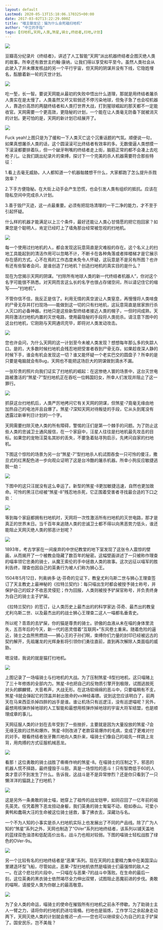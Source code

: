 ```yaml
---
layout: default
Lastmod: 2020-05-13T15:18:06.170325+00:00
date: 2017-03-02T13:22:29.000Z
title: "喵主御龙记：猫为什么会死磕扫地机"
author: "中立的手指"
tags: [扫地机,天网,人类,煞星,骑士,终结者,扫地,计划]
---
```


![](https://images.weserv.nl/?url=https%3A//img9.doubanio.com/view/note/l/public/p41110333.jpg)

豆瓣高分纪录片《终结者》，讲述了人工智能“天网”派出机器终结者企图灭绝人类的故事。所幸还有救世主约翰·康纳，让我们得以享受和平至今。虽然人类社会从此驶入了并未爆发核战的另一个平行宇宙，但天网的阴谋并没有下线，它隐姓埋名，酝酿着新一轮的灭世计划。

![](https://images.weserv.nl/?url=https%3A//img9.doubanio.com/view/note/l/public/p40993914.jpg)

吃一堑，长一智。要说天网能从最初的失败中悟出什么道理，那就是用终结者屠杀人类实在是太慢了。人类虽然又坏又软弱还不停污染地球，但兔子急了也会咬机器人，靠造价高昂的两腿终结者和人类打世界大战，打到猩球崛起的那天都不一定能收官。天网需要一个更高效，更隐秘的计划，一个能在让人类毫无防备下就被消灭的计划。更可怕的是，天网的新计划已经展开了。

![](https://images.weserv.nl/?url=https%3A//img9.doubanio.com/view/note/l/public/p40993917.jpg)

Fuck yeah!上图只是为了缓和一下人类灭亡这个沉重话题的气氛。顺便说一句，如果真想屠杀人类的话，这个圆滚滚可比终结者有效率的多。无数傻逼人类想摸一下滚滚都要排着队，但一个龇牙咧嘴的终结者走上街，脑筋正常的都不会凑上去吃枪子儿。让我们跳出纪录片的束缚，探讨下一个完美的杀人机器需要符合那些特征：

1.看上去毫无威胁。人人都知道一个机器骷髅想干什么，大家都跑了怎么提升杀戮效率？

2.下手方便隐秘。在大街上动手会产生恐慌，也会引发人类有组织的抵抗。应该在隐私空间中完成杀人计划。

3.善于毁尸灭迹，这一点最重要。必须有把现场清理的一干二净的能力，才不至于引起怀疑。

什么样的机器才能满足以上三个条件，最好还能让人类心甘情愿的把它抱回家？如果您是个聪明人，肯定已经盯上了墙角那台经常被忽视的扫地机。

![](https://images.weserv.nl/?url=https%3A//img9.doubanio.com/view/note/l/public/p40993923.jpg)

每一个使用过扫地机的人，都会发现这玩意简直是灾难般的存在。这个名义上的扫地工具能起到的清洁作用可以忽略不计，不断卡在各种角落或者摔楼梯才是它展示存在感的方式。心不在焉的工作态度未免令人怀疑，这玩意是不是另有所图？也许有还有些智者会问，是谁创造了扫地机？创造扫地机的真实目的是什么？

现在为您揭示天网的阴谋。“扫除所有地球人类的新一代终结者机器人”，你对这个名字可能很不熟悉。对天网而言这么长的名字也很占存储空间，所以请记住它的缩写——“扫地机”。

不管你信不信，我反正是信了。利用无情的真空波让人类窒息，再慢慢将人类啃食的尸骨无存并打扫现场——能做到这一切的只有扫地机，这玩意简直是居家旅行杀人灭口的必备神器。扫地只是这些新型终结者接近人类的幌子，一但时间成熟，天网将激活扫地机内置的灭世电路，使用最隐秘的手段将人类扼杀。请注意下图中的这台扫地机，它刚刚与天网通讯完毕，即将对人类发动攻击。

![](https://images.weserv.nl/?url=https%3A//img9.doubanio.com/view/note/raw/public/p42039423.jpg)

您也许会问，为什么天网的这一计划至今未被人类发现？想想每年那么多的失踪人口。是的，大多数时候扫地机会残忍地把受害者吞到尸骨无存。如果趁夜深人静的时候下手，谁会有机会发现这一切？谁又能怀疑一个老实巴交的圆盘子？所幸的是只要是电脑就会有Bug，天网也不能把这场巨大的阴谋做到滴水不漏。

一张珍贵的照片向我们证实了扫地机的崛起：在这惨绝人寰的场景中，这台灭世电路被激活的“煞星-7”型扫地机正在吞吃一位韩国妇女，所幸人们发现并阻止了这一罪行。

![](https://images.weserv.nl/?url=https%3A//img9.doubanio.com/view/note/l/public/p40993944.jpg)

抓获这台扫地机后，人类严厉地拷问它有关天网的阴谋，但煞星-7竟毫无缘由地加热自己的电池并且自爆了。煞星-7深知天网对待叛徒的手段，它从头到尾没有透露过新审判日计划的一个字。

天网需要扫除灭绝人类的所有障碍，警惕的汪们是第一个棘手的问题。为了防止这些人类的忠诚卫士通风报信，在一个家庭中，汪星人往往是扫地机最先攻击的目标。如果您的宠物汪莫名其妙的丢失，不要急着贴寻狗启示，先拷问自家的扫地机。

下图这个惊险的场景为另一台“煞星-7”型扫地杀人机试图吞食一只可怜的傻汪，撒旦式的红黑配色进一步向观众证明了这是台冷酷的屠杀机器。所幸小狗反应敏捷逃脱一劫：

![](https://images.weserv.nl/?url=https%3A//img9.doubanio.com/view/note/raw/public/p42039426.jpg)

下图中的这只汪就没有这么幸运了。新型的煞星-8更加敏捷迅速，自然也更加致命。可怜的黑汪已经被“煞星-8”残忍地杀死，它正围着受害者寻找最合适的下口之处：

![](https://images.weserv.nl/?url=https%3A//img9.doubanio.com/view/note/raw/public/p42039430.jpg)

等到每个家庭都拥有扫地机时，天网将一次性激活所有扫地机的灭世电路，那才是真正的世界末日。当千百年来追随人类的忠诚卫士都不得以向黑恶势力低头，谁还能阻止天网灭绝人类的邪恶计划呢？

![](https://images.weserv.nl/?url=https%3A//img9.doubanio.com/view/note/l/public/p40993982.jpg)

1893年，考古学家在一间废弃的中世纪教堂的地下室发现了这张令人震惊的壁画，从而揭开了一个被教会隐藏了数百年的秘密。这幅壁画讲述了一只被称作理查的喵率领它忠勇的骑士，从魔王索伦的手中拯救人类的故事。这次远征以喵军的胜利告终，理查也因自己的英勇行为被人们称为狮心王。

1504年5月12日，列奥纳多·达·芬奇的见证下，教皇尤利乌斯二世与狮心王理查签订了天主教史上最神秘的《拉特兰契约》：每只喵出生时都会被授予骑士称号，并保护自己的奴才不收恶灵侵犯；作为回报，人类则被授予铲屎官称号，并负责终身为自己的骑士主子铲屎。

《拉特兰契约》的签订，让人类历史上最杰出的的科学家达·芬奇、最杰出的教皇尤利乌斯二世、以及最杰出的的战士狮心王理查二这人一喵都名垂青史。

所以呢？乖乖的去铲屎，你的猫是尊贵的骑士。骄傲的血液从未在喵的身体里流失，五百年后的今天，新一代的恶灵借着“互联网+”东风卷土重来。随着危险的逼近，骑士之血熊熊燃烧——狮心王的子孙们啊，束缚你们力量的封印已经被远古的契约解开，先祖屠龙的光辉身影将引领你们勇往直前，直到再次解除人类面临的威胁。

嗯没错，我说的就是猫打扫地机。

![](https://images.weserv.nl/?url=https%3A//img9.doubanio.com/view/note/l/public/p40993984.jpg)

上图记录了一场喵骑士与扫地机的大战。为了压制煞星-8型扫地机，这只喵赌上了三十年修炼的全部内力。煞星-8也把自己的反物质引擎开到极限，试图逃脱死对头的麒麟臂。大音希声，大战无形。在这场软绵绵的恶斗中，只要喵稍有不支，煞星-8就会弹起它的顶盖并射出致命的vx神经毒镖。说到这您应该明白了，前两天在马来西亚杀掉四胖的凶手是谁。谁让机场只有巡逻汪，没有巡逻喵呢？另外，最想用核弹炸掉地球的人工智能和最想用核弹炸掉地球的宇宙大将军结盟，也是顺理成章的事儿。

天网征服人类的计划在去年受到了一些挫折，主要就是因为大量投放的煞星-7会无缘无故的过热和爆炸。煞星-8则改进了老款容易爆炸的毛病，变成了更难对付的对手。眼看终结者张牙舞爪地向人类扑来，喵骑士们像自己的祖先一样跳上龙背，用肉搏的方式征服机械恶龙。

![](https://images.weserv.nl/?url=https%3A//img9.doubanio.com/view/note/raw/public/p42039437.jpg)

看那！这位勇敢的骑士战胜了嘶嘶作响的煞星-8。在喵骑士的压制之下，邪恶的机器人慌不择路，最终撞毁于斗厨。真是一场惊险的恶斗！只有智商低于60的人类才意识不到发生了什么。告诉我，这战斗是不是异常惨烈？还是你只看到了一只懒洋洋的猫跳上了扫地机？

![](https://images.weserv.nl/?url=https%3A//img9.doubanio.com/view/note/raw/public/p42039459.jpg)

这是另外一条勇敢的骑士喵，她穿上了祖传的战龙铠甲，如同召回了一亿年前的祖先英灵。任凭着胯下恶龙扭动身躯，我们英勇的骑士匍匐不动，稳如泰山。可爱小黄鸭和蠢萌大汪的生命被这位骑士拯救，事了拂衣去，深藏功与名。

一个不为人知的小事实是杀人扫地机实际上也发展出了不同的产品线。除了广为人知的“煞星”系列之外，天网也制造了“OVer”系列扫地终结者，该系列以铺天盖地的蓝绿双色油漆和低配高价出名，战斗力也相对较弱。下图的喵骑士轻松战胜了绿色的OVer-9s。

![](https://images.weserv.nl/?url=https%3A//img9.doubanio.com/view/note/raw/public/p42039466.jpg)

另一个比较有名的扫地终结者是“恶果”系列。现在天网的主要精力集中在美国深山里建造环型飞船，尽管如此，恶果-7型扫地机依然是喵骑士们最强悍的敌人之一。在这个悲壮的片段中，一只喵在与恶果-7的战斗中落败。在生命的最后一刻，这位英勇的黑衣骑士依然竭尽全力伸出双臂，试图阻止恶魔前进的步伐。勇敢的喵啊，请接受人类为你献上的最高敬意。

![](https://images.weserv.nl/?url=https%3A//img9.doubanio.com/view/note/raw/public/p42039497.jpg)

为了全人类的命运，喵骑士的使命在摧毁所有扫地机之前永不停歇。为了助骑士主人一臂之力，请将你的扫地机扔进垃圾桶。扫地也是锻炼，工作学习之余起身走动两下，天网灭绝人类的计划就会推迟一点——您也可以继续安心为自己的主子铲屎了。国安民乐，岂不美哉？

